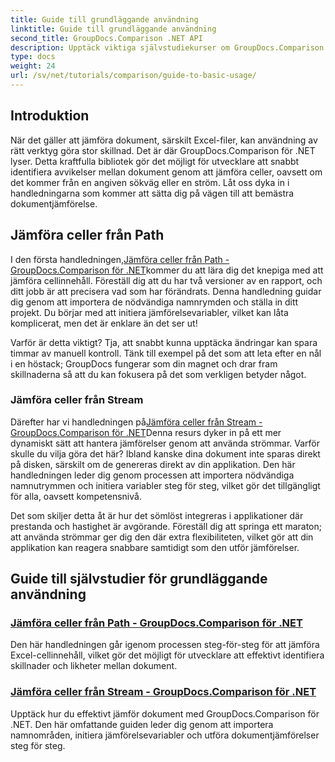 ```yaml
---
title: Guide till grundläggande användning
linktitle: Guide till grundläggande användning
second_title: GroupDocs.Comparison .NET API
description: Upptäck viktiga självstudiekurser om GroupDocs.Comparison för .NET för effektiv jämförelse av dokument och utvecklingsinsikter. Lär dig hur du enkelt jämför Excel-celler.
type: docs
weight: 24
url: /sv/net/tutorials/comparison/guide-to-basic-usage/
---
```

## Introduktion

När det gäller att jämföra dokument, särskilt Excel-filer, kan användning av rätt verktyg göra stor skillnad. Det är där GroupDocs.Comparison för .NET lyser. Detta kraftfulla bibliotek gör det möjligt för utvecklare att snabbt identifiera avvikelser mellan dokument genom att jämföra celler, oavsett om det kommer från en angiven sökväg eller en ström. Låt oss dyka in i handledningarna som kommer att sätta dig på vägen till att bemästra dokumentjämförelse.

## Jämföra celler från Path

 I den första handledningen,[Jämföra celler från Path - GroupDocs.Comparison för .NET](./comparing-cells-from-path/)kommer du att lära dig det knepiga med att jämföra cellinnehåll. Föreställ dig att du har två versioner av en rapport, och ditt jobb är att precisera vad som har förändrats. Denna handledning guidar dig genom att importera de nödvändiga namnrymden och ställa in ditt projekt. Du börjar med att initiera jämförelsevariabler, vilket kan låta komplicerat, men det är enklare än det ser ut!

Varför är detta viktigt? Tja, att snabbt kunna upptäcka ändringar kan spara timmar av manuell kontroll. Tänk till exempel på det som att leta efter en nål i en höstack; GroupDocs fungerar som din magnet och drar fram skillnaderna så att du kan fokusera på det som verkligen betyder något.

### Jämföra celler från Stream

 Därefter har vi handledningen på[Jämföra celler från Stream - GroupDocs.Comparison för .NET](./comparing-cells-from-stream/)Denna resurs dyker in på ett mer dynamiskt sätt att hantera jämförelser genom att använda strömmar. Varför skulle du vilja göra det här? Ibland kanske dina dokument inte sparas direkt på disken, särskilt om de genereras direkt av din applikation. Den här handledningen leder dig genom processen att importera nödvändiga namnutrymmen och initiera variabler steg för steg, vilket gör det tillgängligt för alla, oavsett kompetensnivå.

Det som skiljer detta åt är hur det sömlöst integreras i applikationer där prestanda och hastighet är avgörande. Föreställ dig att springa ett maraton; att använda strömmar ger dig den där extra flexibiliteten, vilket gör att din applikation kan reagera snabbare samtidigt som den utför jämförelser.

## Guide till självstudier för grundläggande användning
### [Jämföra celler från Path - GroupDocs.Comparison för .NET](./comparing-cells-from-path/)
Den här handledningen går igenom processen steg-för-steg för att jämföra Excel-cellinnehåll, vilket gör det möjligt för utvecklare att effektivt identifiera skillnader och likheter mellan dokument.
### [Jämföra celler från Stream - GroupDocs.Comparison för .NET](./comparing-cells-from-stream/)
Upptäck hur du effektivt jämför dokument med GroupDocs.Comparison för .NET. Den här omfattande guiden leder dig genom att importera namnområden, initiera jämförelsevariabler och utföra dokumentjämförelser steg för steg.